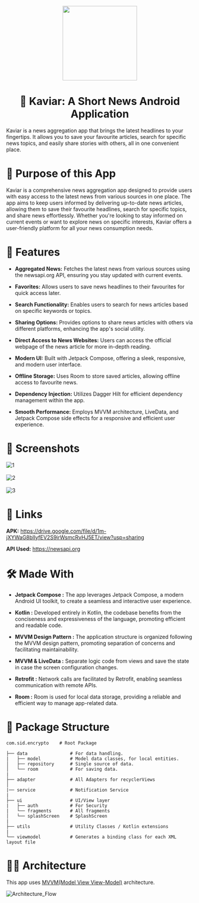 <div align="center">
</br>
<img src="https://github.com/user-attachments/assets/b0958d8c-64a3-4296-816a-27e6d3f446f2" width="200" />
</div>

<h1 align="center">📰 Kaviar: A Short News Android Application</h1>

Kaviar is a news aggregation app that brings the latest headlines to your fingertips. It allows you to save your favourite articles, search for specific news topics, and easily share stories with others, all in one convenient place.

# 🤔 Purpose of this App

Kaviar is a comprehensive news aggregation app designed to provide users with easy access to the latest news from various sources in one place. The app aims to keep users informed by delivering up-to-date news articles, allowing them to save their favourite headlines, search for specific topics, and share news effortlessly. Whether you're looking to stay informed on current events or want to explore news on specific interests, Kaviar offers a user-friendly platform for all your news consumption needs.

# 🧰 Features

- **Aggregated News:** Fetches the latest news from various sources using the newsapi.org API, ensuring you stay updated with current events.

- **Favorites:** Allows users to save news headlines to their favourites for quick access later.

- **Search Functionality:** Enables users to search for news articles based on specific keywords or topics.

- **Sharing Options:** Provides options to share news articles with others via different platforms, enhancing the app's social utility.

- **Direct Access to News Websites:** Users can access the official webpage of the news article for more in-depth reading.

- **Modern UI:** Built with Jetpack Compose, offering a sleek, responsive, and modern user interface.

- **Offline Storage:** Uses Room to store saved articles, allowing offline access to favourite news.

- **Dependency Injection:** Utilizes Dagger Hilt for efficient dependency management within the app.

- **Smooth Performance:** Employs MVVM architecture, LiveData, and Jetpack Compose side effects for a responsive and efficient user experience.

# 📱 Screenshots

![1](https://github.com/sidharth-085/Kaviar-News-App/assets/130606629/543ecf53-83e8-4b84-b1ec-1cf9bb252279)
<br> <br>
![2](https://github.com/sidharth-085/Kaviar-News-App/assets/130606629/9adf29e1-1c2f-4b09-94e3-244ea4e328a3)
<br> <br>
![3](https://github.com/sidharth-085/Kaviar-News-App/assets/130606629/ea923549-cc45-499a-806f-1aae52c4c6cf)
<br>

# 🔗 Links

**APK:** https://drive.google.com/file/d/1m-jXYWaG8blIyfEV2S9irWsmcRvHJ5ET/view?usp=sharing

**API Used:** https://newsapi.org


# 🛠 Made With

- **Jetpack Compose :** The app leverages Jetpack Compose, a modern Android UI toolkit, to create a seamless and interactive user experience.

- **Kotlin :** Developed entirely in Kotlin, the codebase benefits from the conciseness and expressiveness of the language, promoting efficient and readable code.

- **MVVM Design Pattern :** The application structure is organized following the MVVM design pattern, promoting separation of concerns and facilitating maintainability.

- **MVVM & LiveData :** Separate logic code from views and save the state in case the screen configuration changes.

- **Retrofit :** Network calls are facilitated by Retrofit, enabling seamless communication with remote APIs.

- **Room :** Room is used for local data storage, providing a reliable and efficient way to manage app-related data.

# 👀 Package Structure

    com.sid.encrypto    # Root Package
    
    ├── data                # For data handling.
    |   ├── model           # Model data classes, for local entities.
    │   ├── repository      # Single source of data.
    │   └── room            # For saving data.
    |
    ├── adapter             # All Adapters for recyclerViews              
    │ 
    |── service             # Notification Service
    |
    ├── ui                  # UI/View layer
    |   ├── auth            # For Security
    |   └── fragments       # All fragments     
    │   └── splashScreen    # SplashScreen
    |
    ├── utils               # Utility Classes / Kotlin extensions
    |
    └── viewmodel           # Generates a binding class for each XML layout file

# 👷‍♂️ Architecture

This app uses [MVVM(Model View View-Model)](https://developer.android.com/topic/architecture#recommended-app-arch) architecture.

![Architecture_Flow](https://user-images.githubusercontent.com/80090908/216841302-97243bc3-3df4-4416-8f1f-dc22398c86b1.png)


